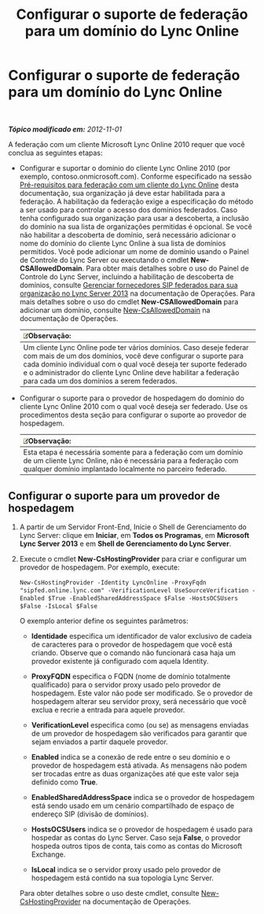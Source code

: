 ﻿---
title: Configurar o suporte de federação para um domínio do Lync Online
TOCTitle: Configurar o suporte de federação para um domínio do Lync Online
ms:assetid: 19d5d5be-cd7f-47b8-b6c5-651a3191def7
ms:mtpsurl: https://technet.microsoft.com/pt-br/library/Hh202166(v=OCS.15)
ms:contentKeyID: 49306036
ms.date: 05/19/2016
mtps_version: v=OCS.15
ms.translationtype: HT
---

# Configurar o suporte de federação para um domínio do Lync Online

 

_**Tópico modificado em:** 2012-11-01_

A federação com um cliente Microsoft Lync Online 2010 requer que você conclua as seguintes etapas:

  - Configurar e suportar o domínio do cliente Lync Online 2010 (por exemplo, contoso.onmicrosoft.com). Conforme especificado na sessão [Pré-requisitos para federação com um cliente do Lync Online](lync-server-2013-prerequisites-for-federating-with-a-lync-online-customer.md) desta documentação, sua organização já deve estar habilitada para a federação. A habilitação da federação exige a especificação do método a ser usado para controlar o acesso dos domínios federados. Caso tenha configurado sua organização para usar a descoberta, a inclusão do domínio na sua lista de organizações permitidas é opcional. Se você não habilitar a descoberta de domínio, será necessário adicionar o nome do domínio do cliente Lync Online à sua lista de domínios permitidos. Você pode adicionar um nome de domínio usando o Painel de Controle do Lync Server ou executando o cmdlet **New-CSAllowedDomain**. Para obter mais detalhes sobre o uso do Painel de Controle do Lync Server, incluindo a habilitação de descoberta de domínios, consulte [Gerenciar fornecedores SIP federados para sua organização no Lync Server 2013](lync-server-2013-manage-sip-federated-providers-for-your-organization.md) na documentação de Operações. Para mais detalhes sobre o uso do cmdlet **New-CSAllowedDomain** para adicionar um domínio, consulte [New-CsAllowedDomain](new-csalloweddomain.md) na documentação de Operações.
    
    <table>
    <thead>
    <tr class="header">
    <th><img src="images/Gg425756.note(OCS.15).gif" title="note" alt="note" />Observação:</th>
    </tr>
    </thead>
    <tbody>
    <tr class="odd">
    <td>Um cliente Lync Online pode ter vários domínios. Caso deseje federar com mais de um dos domínios, você deve configurar o suporte para cada domínio individual com o qual você deseja ter suporte federado e o administrador do cliente Lync Online deve habilitar a federação para cada um dos domínios a serem federados.</td>
    </tr>
    </tbody>
    </table>


  - Configurar o suporte para o provedor de hospedagem do domínio do cliente Lync Online 2010 com o qual você deseja ser federado. Use os procedimentos desta seção para configurar o suporte ao provedor de hospedagem.
    
    <table>
    <thead>
    <tr class="header">
    <th><img src="images/Gg425756.note(OCS.15).gif" title="note" alt="note" />Observação:</th>
    </tr>
    </thead>
    <tbody>
    <tr class="odd">
    <td>Esta etapa é necessária somente para a federação com um domínio de um cliente Lync Online, não é necessária para a federação com qualquer domínio implantado localmente no parceiro federado.</td>
    </tr>
    </tbody>
    </table>


## Configurar o suporte para um provedor de hospedagem

1.  A partir de um Servidor Front-End, Inicie o Shell de Gerenciamento do Lync Server: clique em **Iniciar**, em **Todos os Programas**, em **Microsoft Lync Server 2013** e em **Shell de Gerenciamento do Lync Server**.

2.  Execute o cmdlet **New-CsHostingProvider** para criar e configurar um provedor de hospedagem. Por exemplo, execute:
    
        New-CsHostingProvider -Identity LyncOnline -ProxyFqdn "sipfed.online.lync.com" -VerificationLevel UseSourceVerification -Enabled $True -EnabledSharedAddressSpace $False -HostsOCSUsers $False -IsLocal $False
    
    O exemplo anterior define os seguintes parâmetros:
    
      - **Identidade** especifica um identificador de valor exclusivo de cadeia de caracteres para o provedor de hospedagem que você está criando. Observe que o comando não funcionará casa haja um provedor existente já configurado com aquela Identity.
    
      - **ProxyFQDN** especifica o FQDN (nome de domínio totalmente qualificado) para o servidor proxy usado pelo provedor de hospedagem. Este valor não pode ser modificado. Se o provedor de hospedagem alterar seu servidor proxy, será necessário que você exclua e recrie a entrada para aquele provedor.
    
      - **VerificationLevel** especifica como (ou se) as mensagens enviadas de um provedor de hospedagem são verificados para garantir que sejam enviados a partir daquele provedor.
    
      - **Enabled** indica se a conexão de rede entre o seu domínio e o provedor de hospedagem está ativada. As mensagens não podem ser trocadas entre as duas organizações até que este valor seja definido como **True**.
    
      - **EnabledSharedAddressSpace** indica se o provedor de hospedagem está sendo usado em um cenário compartilhado de espaço de endereço SIP (divisão de domínios).
    
      - **HostsOCSUsers** indica se o provedor de hospedagem é usado para hospedar as contas do Lync Server. Caso seja **False**, o provedor hospeda outros tipos de conta, tais como as contas do Microsoft Exchange.
    
      - **IsLocal** indica se o servidor proxy usado pelo provedor de hospedagem está contido na sua topologia Lync Server.
    
    Para obter detalhes sobre o uso deste cmdlet, consulte [New-CsHostingProvider](new-cshostingprovider.md) na documentação de Operações.

